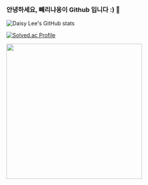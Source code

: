 ### 안녕하세요, 빼리냐옹이 Github 입니다 :) 👋

![Daisy Lee's GitHub stats](https://github-readme-stats.vercel.app/api?username=BBARRY-Lee&show_icons=true&theme=radical)

[![Solved.ac Profile](http://mazassumnida.wtf/api/v2/generate_badge?boj=leejy1373)](https://solved.ac/leejy1373/)

<a href = "https://api.gitofolio.com/portfolio/2332/2336"><img src = "https://api.gitofolio.com/portfoliocard/svg/2336?color=egg" style="width:353px; height:auto; "/></a>

